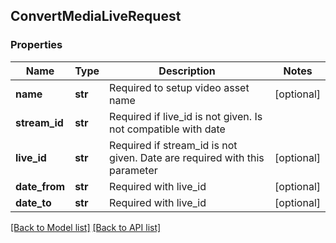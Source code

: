 ## ConvertMediaLiveRequest

### Properties
Name | Type | Description | Notes
------------ | ------------- | ------------- | -------------
**name** | **str** | Required to setup video asset name | [optional] 
**stream_id** | **str** | Required if live_id is not given. Is not compatible with date | 
**live_id** | **str** | Required if stream_id is not given. Date are required with this parameter | [optional] 
**date_from** | **str** | Required with live_id | [optional] 
**date_to** | **str** | Required with live_id | [optional] 

[[Back to Model list]](#documentation-for-models) [[Back to API list]](#documentation-for-api-endpoints)


